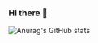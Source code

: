 ### Hi there 👋

<!--
**NextEcho/NextEcho** is a ✨ _special_ ✨ repository because its `README.md` (this file) appears on your GitHub profile.

Here are some ideas to get you started:

- 🔭 I’m currently working on ...
- 🌱 I’m currently learning ...
- 👯 I’m looking to collaborate on ...
- 🤔 I’m looking for help with ...
- 💬 Ask me about ...
- 📫 How to reach me: ...
- 😄 Pronouns: ...
- ⚡ Fun fact: ...
-->

<!-- Language Card -->
![Anurag's GitHub stats](https://github-readme-stats.vercel.app/api?username=anuraghazra&theme=tokyonight&show_icons=true)
